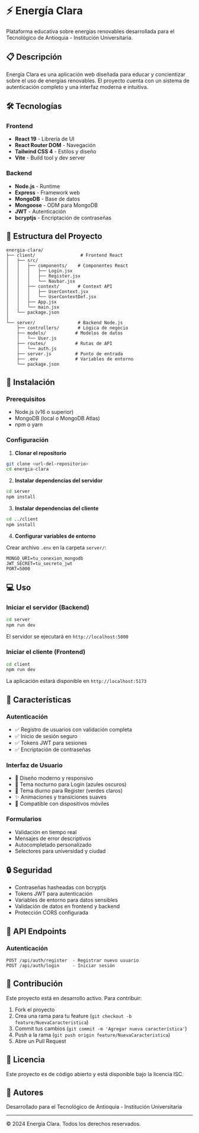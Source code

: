 # ⚡ Energía Clara

Plataforma educativa sobre energías renovables desarrollada para el Tecnológico de Antioquia - Institución Universitaria.

## 📋 Descripción

Energía Clara es una aplicación web diseñada para educar y concientizar sobre el uso de energías renovables. El proyecto cuenta con un sistema de autenticación completo y una interfaz moderna e intuitiva.

## 🛠️ Tecnologías

### Frontend
- **React 19** - Librería de UI
- **React Router DOM** - Navegación
- **Tailwind CSS 4** - Estilos y diseño
- **Vite** - Build tool y dev server

### Backend
- **Node.js** - Runtime
- **Express** - Framework web
- **MongoDB** - Base de datos
- **Mongoose** - ODM para MongoDB
- **JWT** - Autenticación
- **bcryptjs** - Encriptación de contraseñas

## 📁 Estructura del Proyecto

```
energia-clara/
├── client/                 # Frontend React
│   ├── src/
│   │   ├── components/    # Componentes React
│   │   │   ├── Login.jsx
│   │   │   ├── Register.jsx
│   │   │   └── Navbar.jsx
│   │   ├── context/       # Context API
│   │   │   ├── UserContext.jsx
│   │   │   └── UserContextDef.jsx
│   │   ├── App.jsx
│   │   └── main.jsx
│   └── package.json
│
└── server/                # Backend Node.js
    ├── controllers/       # Lógica de negocio
    ├── models/           # Modelos de datos
    │   └── User.js
    ├── routes/           # Rutas de API
    │   └── auth.js
    ├── server.js         # Punto de entrada
    ├── .env              # Variables de entorno
    └── package.json
```

## 🚀 Instalación

### Prerequisitos
- Node.js (v16 o superior)
- MongoDB (local o MongoDB Atlas)
- npm o yarn

### Configuración

1. **Clonar el repositorio**
```bash
git clone <url-del-repositorio>
cd energia-clara
```

2. **Instalar dependencias del servidor**
```bash
cd server
npm install
```

3. **Instalar dependencias del cliente**
```bash
cd ../client
npm install
```

4. **Configurar variables de entorno**

Crear archivo `.env` en la carpeta `server/`:
```env
MONGO_URI=tu_conexion_mongodb
JWT_SECRET=tu_secreto_jwt
PORT=5000
```

## 💻 Uso

### Iniciar el servidor (Backend)
```bash
cd server
npm run dev
```
El servidor se ejecutará en `http://localhost:5000`

### Iniciar el cliente (Frontend)
```bash
cd client
npm run dev
```
La aplicación estará disponible en `http://localhost:5173`

## 🎨 Características

### Autenticación
- ✅ Registro de usuarios con validación completa
- ✅ Inicio de sesión seguro
- ✅ Tokens JWT para sesiones
- ✅ Encriptación de contraseñas

### Interfaz de Usuario
- 🎨 Diseño moderno y responsivo
- 🌙 Tema nocturno para Login (azules oscuros)
- 🌿 Tema diurno para Register (verdes claros)
- ✨ Animaciones y transiciones suaves
- 📱 Compatible con dispositivos móviles

### Formularios
- Validación en tiempo real
- Mensajes de error descriptivos
- Autocompletado personalizado
- Selectores para universidad y ciudad

## 🔒 Seguridad

- Contraseñas hasheadas con bcryptjs
- Tokens JWT para autenticación
- Variables de entorno para datos sensibles
- Validación de datos en frontend y backend
- Protección CORS configurada

## 📝 API Endpoints

### Autenticación
```
POST /api/auth/register  - Registrar nuevo usuario
POST /api/auth/login     - Iniciar sesión
```

## 🤝 Contribución

Este proyecto está en desarrollo activo. Para contribuir:

1. Fork el proyecto
2. Crea una rama para tu feature (`git checkout -b feature/NuevaCaracteristica`)
3. Commit tus cambios (`git commit -m 'Agregar nueva característica'`)
4. Push a la rama (`git push origin feature/NuevaCaracteristica`)
5. Abre un Pull Request

## 📄 Licencia

Este proyecto es de código abierto y está disponible bajo la licencia ISC.

## 👥 Autores

Desarrollado para el Tecnológico de Antioquia - Institución Universitaria

---

© 2024 Energía Clara. Todos los derechos reservados.
